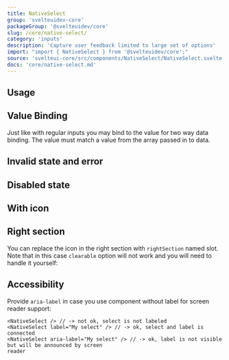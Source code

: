 ```yaml
---
title: NativeSelect
group: 'svelteuidev-core'
packageGroup: '@svelteuidev/core'
slug: /core/native-select/
category: 'inputs'
description: 'Capture user feedback limited to large set of options'
import: "import { NativeSelect } from '@svelteuidev/core';"
source: 'svelteui-core/src/components/NativeSelect/NativeSelect.svelte'
docs: 'core/native-select.md'
---
```


<script>
	import { Demo, NativeSelectDemos } from '@svelteuidev/demos';
  	import { Heading } from 'components';
</script>

<Heading />

## Usage

<Demo demo={NativeSelectDemos.configurator} />

## Value Binding

Just like with regular inputs you may bind to the value for two way data binding. The value must match a value from the array passed in to data.

<Demo demo={NativeSelectDemos.binding} />

## Invalid state and error

<Demo demo={NativeSelectDemos.error} />

## Disabled state

<Demo demo={NativeSelectDemos.disabled} />

## With icon

<Demo demo={NativeSelectDemos.icon} />

## Right section

You can replace the icon in the right section with `rightSection` named slot. Note that in this case `clearable` option will not work and you will need to handle it yourself:

<Demo demo={NativeSelectDemos.section} />

## Accessibility

Provide `aria-label` in case you use component without label for screen reader support:

```svelte
<NativeSelect /> // -> not ok, select is not labeled
<NativeSelect label="My select" /> // -> ok, select and label is connected
<NativeSelect aria-label="My select" /> // -> ok, label is not visible but will be announced by screen
reader
```

